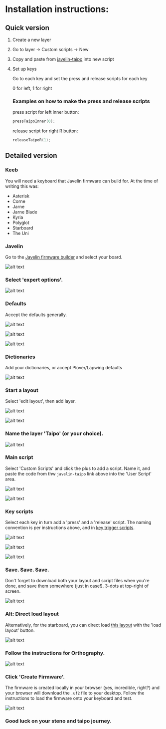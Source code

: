 #  Installation instructions:

## Quick version

1. Create a new layer
2. Go to layer -> Custom scripts -> New
3. Copy and paste from [javelin-taipo](/javelin-taipo/3_javelin_inputs/javelin-taipo.javelin-script) into new script
4. Set up keys

    Go to each key and set the press and release scripts for each key

    0 for left, 1 for right

   ### Examples on how to make the press and release scripts

    press script for left inner button:
    ```cpp
    pressTaipoInner(0);
    ```

    release script for right R button:
    ```cpp
    releaseTaipoR(1);
    ```

## Detailed version

### Keeb
You will need a keyboard that Javelin firmware can build for.  At the time of writing this was:
- Asterisk
- Corne
- Jarne
- Jarne Blade
- Kyria
- Polyglot
- Starboard
- The Uni

### Javelin
Go to the [Javelin firmware builder](https://lim.au/#/software/javelin-steno) and select your board.

![alt text](<docs/images/Screenshot 2025-01-10 201754.png>)

### Select 'expert options'.

![alt text](<docs/images/Screenshot 2025-01-10 202702.png>)

### Defaults
Accept the defaults generally.

![alt text](<docs/images/Screenshot 2025-01-10 202904.png>)

![alt text](<docs/images/Screenshot 2025-01-10 202932.png>)

![alt text](<docs/images/Screenshot 2025-01-10 203012.png>)

### Dictionaries
Add your dictionaries, or accept Plover/Lapwing defaults

![alt text](<docs/images/Screenshot 2025-01-10 203217.png>)

### Start a layout
Select 'edit layout', then add layer.

![alt text](<docs/images/Screenshot 2025-01-10 203419.png>)

![alt text](<docs/images/Screenshot 2025-01-10 203534.png>)

### Name the layer 'Taipo' (or your choice).

![alt text](<docs/images/Screenshot 2025-01-10 203634.png>)

###  Main script
Select 'Custom Scripts' and click the plus to add a script.  Name it, and paste the code from thw `javelin-taipo` link above into the 'User Script' area.

![alt text](<docs/images/Screenshot 2025-01-10 203717.png>)

![alt text](<docs/images/Screenshot 2025-01-10 203927.png>)

### Key scripts
Select each key in turn add a 'press' and a 'release' script.  The naming convention is per instructions above, and in [key trigger scripts](key_trigger_scripts.javelin-script).

![alt text](<docs/images/Screenshot 2025-01-10 204308.png>)

![alt text](<docs/images/Screenshot 2025-01-10 204357.png>)

![alt text](<docs/images/Screenshot 2025-01-10 204443.png>)

### Save. Save. Save.
Don't forget to download both your layout and script files when you're done, and save them somewhere (just in case!).  3-dots at top-right of screen.

![alt text](<docs/images/Screenshot 2025-01-10 204716.png>)
   
### Alt: Direct load layout
Alternatively, for the starboard, you can direct load [this layout](<3_javelin_inputs/Starboard.javelin-layout>) with the 'load layout' button.

![alt text](<docs/images/Screenshot 2025-01-10 204817.png>)

###  Follow the instructions for Orthography.

![alt text](<docs/images/Screenshot 2025-01-10 204926.png>)

### Click 'Create Firmware'.
The firmware is created locally in your browser (yes, incredible, right?) and your browser will download the `.uf2` file to your desktop.  Follow the instructions to load the firmware onto your keyboard and test.

![alt text](<docs/images/Screenshot 2025-01-10 205058.png>)

###  Good luck on your steno and taipo journey.